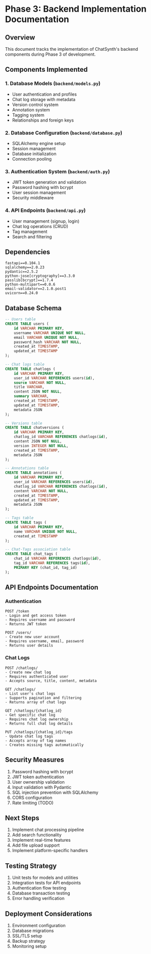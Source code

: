 # Phase 3: Backend Implementation Documentation

## Overview
This document tracks the implementation of ChatSynth's backend components during Phase 3 of development.

## Components Implemented

### 1. Database Models (`backend/models.py`)
- User authentication and profiles
- Chat log storage with metadata
- Version control system
- Annotation system
- Tagging system
- Relationships and foreign keys

### 2. Database Configuration (`backend/database.py`)
- SQLAlchemy engine setup
- Session management
- Database initialization
- Connection pooling

### 3. Authentication System (`backend/auth.py`)
- JWT token generation and validation
- Password hashing with bcrypt
- User session management
- Security middleware

### 4. API Endpoints (`backend/api.py`)
- User management (signup, login)
- Chat log operations (CRUD)
- Tag management
- Search and filtering

## Dependencies
```
fastapi==0.104.1
sqlalchemy==2.0.23
pydantic==2.5.2
python-jose[cryptography]==3.3.0
passlib[bcrypt]==1.7.4
python-multipart==0.0.6
email-validator==2.1.0.post1
uvicorn==0.24.0
```

## Database Schema
```sql
-- Users table
CREATE TABLE users (
    id VARCHAR PRIMARY KEY,
    username VARCHAR UNIQUE NOT NULL,
    email VARCHAR UNIQUE NOT NULL,
    password_hash VARCHAR NOT NULL,
    created_at TIMESTAMP,
    updated_at TIMESTAMP
);

-- Chat logs table
CREATE TABLE chatlogs (
    id VARCHAR PRIMARY KEY,
    user_id VARCHAR REFERENCES users(id),
    source VARCHAR NOT NULL,
    title VARCHAR,
    content JSON NOT NULL,
    summary VARCHAR,
    created_at TIMESTAMP,
    updated_at TIMESTAMP,
    metadata JSON
);

-- Versions table
CREATE TABLE chatversions (
    id VARCHAR PRIMARY KEY,
    chatlog_id VARCHAR REFERENCES chatlogs(id),
    content JSON NOT NULL,
    version INTEGER NOT NULL,
    created_at TIMESTAMP,
    metadata JSON
);

-- Annotations table
CREATE TABLE annotations (
    id VARCHAR PRIMARY KEY,
    user_id VARCHAR REFERENCES users(id),
    chatlog_id VARCHAR REFERENCES chatlogs(id),
    content VARCHAR NOT NULL,
    created_at TIMESTAMP,
    updated_at TIMESTAMP,
    metadata JSON
);

-- Tags table
CREATE TABLE tags (
    id VARCHAR PRIMARY KEY,
    name VARCHAR UNIQUE NOT NULL,
    created_at TIMESTAMP
);

-- Chat-Tags association table
CREATE TABLE chat_tags (
    chat_id VARCHAR REFERENCES chatlogs(id),
    tag_id VARCHAR REFERENCES tags(id),
    PRIMARY KEY (chat_id, tag_id)
);
```

## API Endpoints Documentation

### Authentication
```
POST /token
- Login and get access token
- Requires username and password
- Returns JWT token

POST /users/
- Create new user account
- Requires username, email, password
- Returns user details
```

### Chat Logs
```
POST /chatlogs/
- Create new chat log
- Requires authenticated user
- Accepts source, title, content, metadata

GET /chatlogs/
- List user's chat logs
- Supports pagination and filtering
- Returns array of chat logs

GET /chatlogs/{chatlog_id}
- Get specific chat log
- Requires chat log ownership
- Returns full chat log details

PUT /chatlogs/{chatlog_id}/tags
- Update chat log tags
- Accepts array of tag names
- Creates missing tags automatically
```

## Security Measures
1. Password hashing with bcrypt
2. JWT token authentication
3. User ownership validation
4. Input validation with Pydantic
5. SQL injection prevention with SQLAlchemy
6. CORS configuration
7. Rate limiting (TODO)

## Next Steps
1. Implement chat processing pipeline
2. Add search functionality
3. Implement real-time features
4. Add file upload support
5. Implement platform-specific handlers

## Testing Strategy
1. Unit tests for models and utilities
2. Integration tests for API endpoints
3. Authentication flow testing
4. Database transaction testing
5. Error handling verification

## Deployment Considerations
1. Environment configuration
2. Database migrations
3. SSL/TLS setup
4. Backup strategy
5. Monitoring setup
